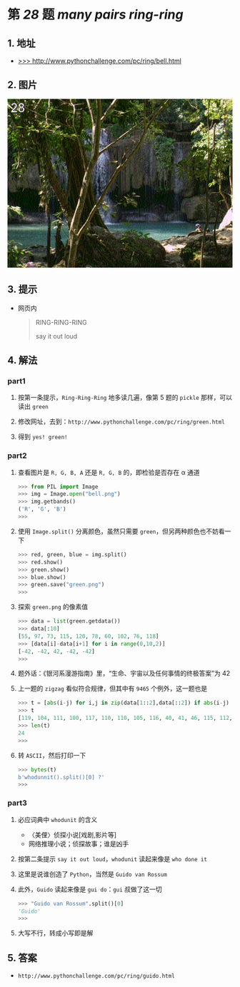 # 第 *28* 题 *many pairs ring-ring*

## 1. 地址

- <a href="http://www.pythonchallenge.com/pc/ring/bell.html" target="_blank">>>> http://www.pythonchallenge.com/pc/ring/bell.html</a>

## 2. 图片

![ring](.\imgs\28_bell.png)

## 3. 提示

- 网页内

    > RING-RING-RING
    >
    > say it out loud

## 4. 解法

### part1

1. 按第一条提示，`Ring-Ring-Ring` 地多读几遍，像第 5 题的 `pickle` 那样，可以读出 `green`
2. 修改网址，去到：`http://www.pythonchallenge.com/pc/ring/green.html`

3. 得到 `yes! green!`

### part2

1. 查看图片是  `R, G, B, A` 还是 `R, G, B` 的，即检验是否存在 α 通道

    ```python
    >>> from PIL import Image
    >>> img = Image.open("bell.png")
    >>> img.getbands()
    ('R', 'G', 'B')
    >>> 
    ```

2. 使用 `Image.split()` 分离颜色，虽然只需要 `green`，但另两种颜色也不妨看一下

    ```python
    >>> red, green, blue = img.split()
    >>> red.show()
    >>> green.show()
    >>> blue.show()
    >>> green.save("green.png")
    >>> 
    ```

3. 探索 `green.png` 的像素值

    ```python
    >>> data = list(green.getdata())
    >>> data[:10]
    [55, 97, 73, 115, 120, 78, 60, 102, 76, 118]
    >>> [data[i]-data[i+1] for i in range(0,10,2)]
    [-42, -42, 42, -42, -42]
    >>> 
    ```

4. 题外话：《银河系漫游指南》里，“生命、宇宙以及任何事情的终极答案”为 42

5. 上一题的 `zigzag` 看似符合规律，但其中有 `9465` 个例外，这一题也是

    ```python
    >>> t = [abs(i-j) for i,j in zip(data[1::2],data[::2]) if abs(i-j) != 42]
    >>> t
    [119, 104, 111, 100, 117, 110, 110, 105, 116, 40, 41, 46, 115, 112, 108, 105, 116, 40, 41, 91, 48, 93, 32, 63]
    >>> len(t)
    24
    >>> 
    ```

6. 转 `ASCII`，然后打印一下

    ```python
    >>> bytes(t)
    b'whodunnit().split()[0] ?'
    >>> 
    ```

### part3

1. 必应词典中 `whodunit` 的含义
    - 〈美俚〉侦探小说[戏剧,影片等]
    - 网络推理小说；侦探故事；谁是凶手
2. 按第二条提示 `say it out loud`，`whodunit` 读起来像是 `who done it`
3. 这里是说谁创造了 `Python`，当然是 `Guido van Rossum`
4. 此外，`Guido` 读起来像是 `gui do`：`gui` 叔做了这一切

    ```python
    >>> "Guido van Rossum".split()[0]
    'Guido'
    >>> 
    ```

5. 大写不行，转成小写即是解

## 5. 答案

- `http://www.pythonchallenge.com/pc/ring/guido.html`